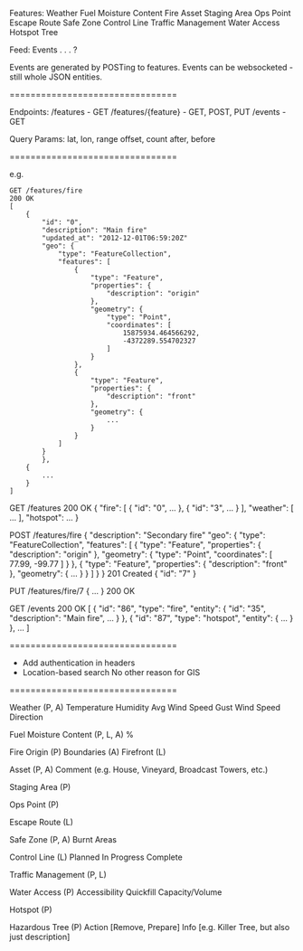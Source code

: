 Features:
	Weather
	Fuel Moisture Content
	Fire
	Asset
	Staging Area
	Ops Point
	Escape Route
	Safe Zone
	Control Line
	Traffic Management
	Water Access
	Hotspot
	Tree

Feed:
	Events . . . ?

Events are generated by POSTing to features.
Events can be websocketed - still whole JSON entities.

================================

Endpoints:
	/features 					- GET
	/features/{feature} - GET, POST, PUT
	/events 						- GET

Query Params:
  lat, lon, range
  offset, count
  after, before

================================

e.g.

	GET /features/fire
	200 OK
	[
		{
			"id": "0",
			"description": "Main fire"
			"updated_at": "2012-12-01T06:59:20Z"
			"geo": {
				"type": "FeatureCollection",
				"features": [
					{
						"type": "Feature",
						"properties": {
							"description": "origin"
						},
						"geometry": {
							"type": "Point",
							"coordinates": [
								15875934.464566292,
								-4372289.554702327
							]
						}
					},
					{
						"type": "Feature",
						"properties": {
							"description": "front"
						},
						"geometry": {
							...
						}
					}
				]
			}
			},
		{
			...
		}
	]

GET /features
200 OK
{
	"fire": [
		{
			"id": "0",
			...
		},
		{
			"id": "3",
			...
		}
	],
	"weather": [
		...
	],
	"hotspot": ...
}

POST /features/fire
{
	"description": "Secondary fire"
	"geo": {
		"type": "FeatureCollection",
		"features": [
			{
				"type": "Feature",
				"properties": {
					"description": "origin"
				},
				"geometry": {
					"type": "Point",
					"coordinates": [
						77.99,
						-99.77
					]
				}
			},
			{
				"type": "Feature",
				"properties": {
					"description": "front"
				},
				"geometry": {
					...
				}
			}
		]
	}
}
201 Created
{
	"id": "7"
}

PUT /features/fire/7
{
	...
}
200 OK

GET /events
200 OK
[
	{
		"id": "86",
		"type": "fire",
		"entity": {
			"id": "35",
			"description": "Main fire",
			...
		}
	},
	{
		"id": "87",
		"type": "hotspot",
		"entity": {
			...
		}
	},
	...
]

================================

- Add authentication in headers
- Location-based search
  No other reason for GIS

================================

Weather (P, A)
	Temperature
	Humidity
	Avg Wind Speed
	Gust Wind Speed
	Direction

Fuel Moisture Content (P, L, A)
	%

Fire
	Origin (P)
	Boundaries (A)
	Firefront (L)

Asset (P, A)
	Comment (e.g. House, Vineyard, Broadcast Towers, etc.)

Staging Area (P)

Ops Point (P)

Escape Route (L)

Safe Zone (P, A)
	Burnt Areas

Control Line (L)
	Planned
	In Progress
	Complete

Traffic Management (P, L)

Water Access (P)
	Accessibility
	Quickfill
	Capacity/Volume

Hotspot (P)

Hazardous Tree (P)
	Action [Remove, Prepare]
	Info [e.g. Killer Tree, but also just description]
